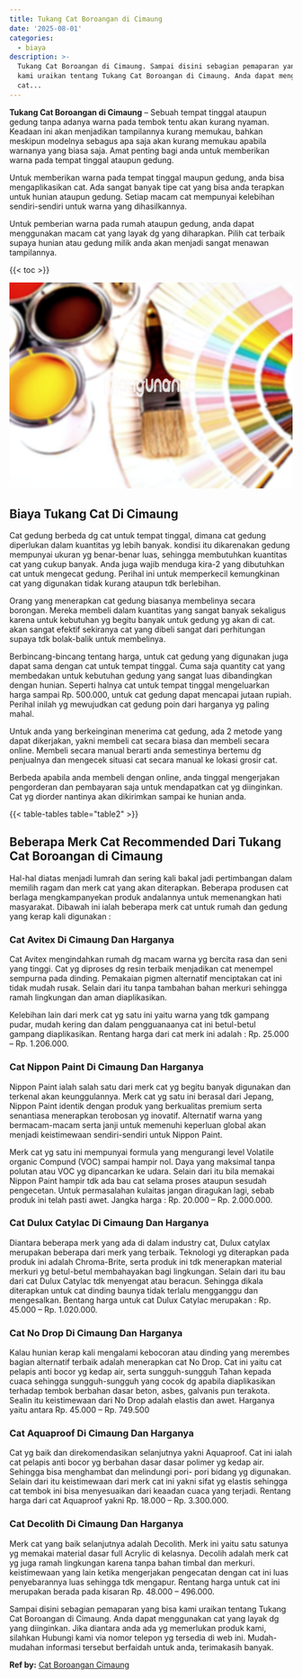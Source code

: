 ```yaml
---
title: Tukang Cat Boroangan di Cimaung
date: '2025-08-01'
categories:
  - biaya
description: >-
  Tukang Cat Boroangan di Cimaung. Sampai disini sebagian pemaparan yang bisa
  kami uraikan tentang Tukang Cat Boroangan di Cimaung. Anda dapat menggunakan
  cat...
---
```


**Tukang Cat Boroangan di Cimaung** – Sebuah tempat tinggal ataupun gedung tanpa adanya warna pada tembok tentu akan kurang nyaman. Keadaan ini akan menjadikan tampilannya kurang memukau, bahkan meskipun modelnya sebagus apa saja akan kurang memukau apabila warnanya yang biasa saja. Amat penting bagi anda untuk memberikan warna pada tempat tinggal ataupun gedung.

Untuk memberikan warna pada tempat tinggal maupun gedung, anda bisa mengaplikasikan cat. Ada sangat banyak tipe cat yang bisa anda terapkan untuk hunian ataupun gedung. Setiap macam cat mempunyai kelebihan sendiri-sendiri untuk warna yang dihasilkannya.

Untuk pemberian warna pada rumah ataupun gedung, anda dapat menggunakan macam cat yang layak dg yang diharapkan. Pilih cat terbaik supaya hunian atau gedung milik anda akan menjadi sangat menawan tampilannya.

{{< toc >}}

![Tukang Cat Boroangan di Cimaung](/images/jasa-cat-murah36.png)

## Biaya Tukang Cat Di Cimaung

Cat gedung berbeda dg cat untuk tempat tinggal, dimana cat gedung diperlukan dalam kuantitas yg lebih banyak. kondisi itu dikarenakan gedung mempunyai ukuran yg benar-benar luas, sehingga membutuhkan kuantitas cat yang cukup banyak. Anda juga wajib menduga kira-2 yang dibutuhkan cat untuk mengecat gedung. Perihal ini untuk memperkecil kemungkinan cat yang digunakan tidak kurang ataupun tdk berlebihan.

Orang yang menerapkan cat gedung biasanya membelinya secara borongan. Mereka membeli dalam kuantitas yang sangat banyak sekaligus karena untuk kebutuhan yg begitu banyak untuk gedung yg akan di cat. akan sangat efektif sekiranya cat yang dibeli sangat dari perhitungan supaya tdk bolak-balik untuk membelinya.

Berbincang-bincang tentang harga, untuk cat gedung yang digunakan juga dapat sama dengan cat untuk tempat tinggal. Cuma saja quantity cat yang membedakan untuk kebutuhan gedung yang sangat luas dibandingkan dengan hunian. Seperti halnya cat untuk tempat tinggal mengeluarkan harga sampai Rp. 500.000, untuk cat gedung dapat mencapai jutaan rupiah. Perihal inilah yg mewujudkan cat gedung poin dari harganya yg paling mahal.

Untuk anda yang berkeinginan menerima cat gedung, ada 2 metode yang dapat dikerjakan, yakni membeli cat secara biasa dan membeli secara online. Membeli secara manual berarti anda semestinya bertemu dg penjualnya dan mengecek situasi cat secara manual ke lokasi grosir cat.

Berbeda apabila anda membeli dengan online, anda tinggal mengerjakan pengorderan dan pembayaran saja untuk mendapatkan cat yg diinginkan. Cat yg diorder nantinya akan dikirimkan sampai ke hunian anda.

{{< table-tables table="table2" >}}

## Beberapa Merk Cat Recommended Dari Tukang Cat Boroangan di Cimaung

Hal-hal diatas menjadi lumrah dan sering kali bakal jadi pertimbangan dalam memilih ragam dan merk cat yang akan diterapkan. Beberapa produsen cat berlaga mengkampanyekan produk andalannya untuk memenangkan hati masyarakat. Dibawah ini ialah beberapa merk cat untuk rumah dan gedung yang kerap kali digunakan :

### Cat Avitex Di Cimaung Dan Harganya

Cat Avitex mengindahkan rumah dg macam warna yg bercita rasa dan seni yang tinggi. Cat yg diproses dg resin terbaik menjadikan cat menempel sempurna pada dinding. Pemakaian pigmen alternatif menciptakan cat ini tidak mudah rusak. Selain dari itu tanpa tambahan bahan merkuri sehingga ramah lingkungan dan aman diaplikasikan.

Kelebihan lain dari merk cat yg satu ini yaitu warna yang tdk gampang pudar, mudah kering dan dalam pengguanaanya cat ini betul-betul gampang diaplikasikan. Rentang harga dari cat merk ini adalah : Rp. 25.000 – Rp. 1.206.000.

### Cat Nippon Paint Di Cimaung Dan Harganya

Nippon Paint ialah salah satu dari merk cat yg begitu banyak digunakan dan terkenal akan keunggulannya. Merk cat yg satu ini berasal dari Jepang, Nippon Paint identik dengan produk yang berkualitas premium serta senantiasa menerapkan terobosan yg inovatif. Alternatif warna yang bermacam-macam serta janji untuk memenuhi keperluan global akan menjadi keistimewaan sendiri-sendiri untuk Nippon Paint.

Merk cat yg satu ini mempunyai formula yang mengurangi level Volatile organic Compund (VOC) sampai hampir nol. Daya yang maksimal tanpa polutan atau VOC yg dipancarkan ke udara. Selain dari itu bila memakai Nippon Paint hampir tdk ada bau cat selama proses ataupun sesudah pengecetan. Untuk permasalahan kulaitas jangan diragukan lagi, sebab produk ini telah pasti awet. Jangka harga : Rp. 20.000 – Rp. 2.000.000.

### Cat Dulux Catylac Di Cimaung Dan Harganya

Diantara beberapa merk yang ada di dalam industry cat, Dulux catylax merupakan beberapa dari merk yang terbaik. Teknologi yg diterapkan pada produk ini adalah Chroma-Brite, serta produk ini tdk menerapkan material merkuri yg betul-betul membahayakan bagi lingkungan. Selain dari itu bau dari cat Dulux Catylac tdk menyengat atau beracun. Sehingga dikala diterapkan untuk cat dinding baunya tidak terlalu mengganggu dan mengesalkan. Bentang harga untuk cat Dulux Catylac merupakan : Rp. 45.000 – Rp. 1.020.000.

### Cat No Drop Di Cimaung Dan Harganya

Kalau hunian kerap kali mengalami kebocoran atau dinding yang merembes bagian alternatif terbaik adalah menerapkan cat No Drop. Cat ini yaitu cat pelapis anti bocor yg kedap air, serta sungguh-sungguh Tahan kepada cuaca sehingga sungguh-sungguh yang cocok dg apabila diaplikasikan terhadap tembok berbahan dasar beton, asbes, galvanis pun terakota. Sealin itu keistimewaan dari No Drop adalah elastis dan awet. Harganya yaitu antara Rp. 45.000 – Rp. 749.500

### Cat Aquaproof Di Cimaung Dan Harganya

Cat yg baik dan direkomendasikan selanjutnya yakni Aquaproof. Cat ini ialah cat pelapis anti bocor yg berbahan dasar dasar polimer yg kedap air. Sehingga bisa menghambat dan melindungi pori- pori bidang yg digunakan. Selain dari itu keistimewaan dari merk cat ini yakni sifat yg elastis sehingga cat tembok ini bisa menyesuaikan dari keaadan cuaca yang terjadi. Rentang harga dari cat Aquaproof yakni Rp. 18.000 – Rp. 3.300.000.

### Cat Decolith Di Cimaung Dan Harganya

Merk cat yang baik selanjutnya adalah Decolith. Merk ini yaitu satu satunya yg memakai material dasar full Acrylic di kelasnya. Decolih adalah merk cat yg juga ramah lingkungan karena tanpa bahan timbal dan merkuri. keistimewaan yang lain ketika mengerjakan pengecatan dengan cat ini luas penyebarannya luas sehingga tdk mengapur. Rentang harga untuk cat ini merupakan berada pada kisaran Rp. 48.000 – 496.000.

Sampai disini sebagian pemaparan yang bisa kami uraikan tentang Tukang Cat Boroangan di Cimaung. Anda dapat menggunakan cat yang layak dg yang diinginkan. Jika diantara anda ada yg memerlukan produk kami, silahkan Hubungi kami via nomor telepon yg tersedia di web ini. Mudah-mudahan informasi tersebut berfaidah untuk anda, terimakasih banyak.

**Ref by:** [Cat Boroangan Cimaung](https://id.wikipedia.org/wiki/Cat)
